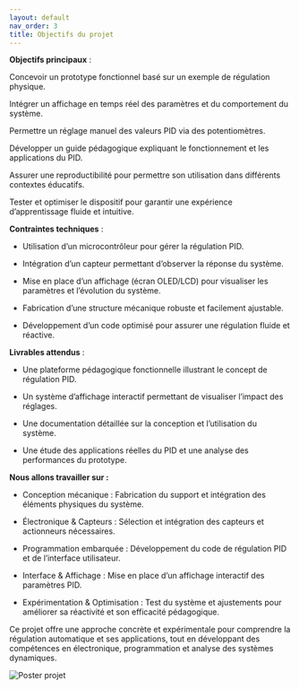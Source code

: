```yaml
---
layout: default
nav_order: 3
title: Objectifs du projet
---
```




**Objectifs principaux** : 

Concevoir un prototype fonctionnel basé sur un exemple de régulation physique. 

Intégrer un affichage en temps réel des paramètres et du comportement du système. 

Permettre un réglage manuel des valeurs PID via des potentiomètres. 

Développer un guide pédagogique expliquant le fonctionnement et les applications du PID. 

Assurer une reproductibilité pour permettre son utilisation dans différents contextes éducatifs. 

Tester et optimiser le dispositif pour garantir une expérience d’apprentissage fluide et intuitive. 

 

**Contraintes techniques** : 

- Utilisation d’un microcontrôleur pour gérer la régulation PID. 

- Intégration d’un capteur permettant d’observer la réponse du système. 

- Mise en place d’un affichage (écran OLED/LCD) pour visualiser les paramètres et l’évolution du système. 

- Fabrication d’une structure mécanique robuste et facilement ajustable. 

- Développement d’un code optimisé pour assurer une régulation fluide et réactive. 

 

**Livrables attendus** : 

- Une plateforme pédagogique fonctionnelle illustrant le concept de régulation PID. 

- Un système d’affichage interactif permettant de visualiser l’impact des réglages. 

- Une documentation détaillée sur la conception et l’utilisation du système. 

- Une étude des applications réelles du PID et une analyse des performances du prototype. 

 

**Nous allons travailler sur :**

- Conception mécanique : Fabrication du support et intégration des éléments physiques du système. 

- Électronique & Capteurs : Sélection et intégration des capteurs et actionneurs nécessaires. 

- Programmation embarquée : Développement du code de régulation PID et de l’interface utilisateur. 

- Interface & Affichage : Mise en place d’un affichage interactif des paramètres PID. 

- Expérimentation & Optimisation : Test du système et ajustements pour améliorer sa réactivité et son efficacité pédagogique. 

 

Ce projet offre une approche concrète et expérimentale pour comprendre la régulation automatique et ses applications, tout en développant des compétences en électronique, programmation et analyse des systèmes dynamiques. 

 

![Poster projet](images/balance_2.pnj)
